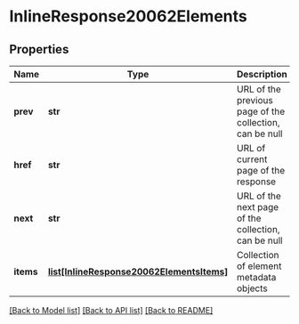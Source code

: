 # InlineResponse20062Elements

## Properties
Name | Type | Description | Notes
------------ | ------------- | ------------- | -------------
**prev** | **str** | URL of the previous page of the collection, can be null | [optional] 
**href** | **str** | URL of current page of the response | [optional] 
**next** | **str** | URL of the next page of the collection, can be null | [optional] 
**items** | [**list[InlineResponse20062ElementsItems]**](InlineResponse20062ElementsItems.md) | Collection of element metadata objects | [optional] 

[[Back to Model list]](../README.md#documentation-for-models) [[Back to API list]](../README.md#documentation-for-api-endpoints) [[Back to README]](../README.md)


